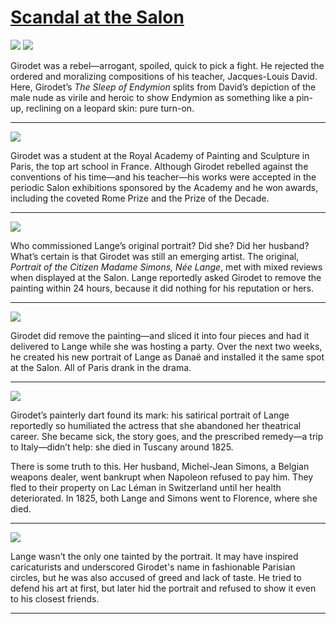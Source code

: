 # [Scandal at the Salon](http://artsmia.github.io/griot/#/stories/1146)

![](http://cdn.dx.artsmia.org/thumbs/tn_2014_TDX_MIAArtStories_283.jpg)
![](http://cdn.dx.artsmia.org/thumbs/tn_.jpg)

Girodet was a rebel—arrogant, spoiled, quick to pick a fight. He rejected the ordered and moralizing compositions of his teacher, Jacques-Louis David. Here, Girodet’s *The Sleep of Endymion* splits from David’s depiction of the male nude as virile and heroic to show Endymion as something like a pin-up, reclining on a leopard skin: pure turn-on.

---

![](http://cdn.dx.artsmia.org/thumbs/tn_2014_TDX_MIAArtStories_294.jpg)

Girodet was a student at the Royal Academy of Painting and Sculpture in Paris, the top art school in France. Although Girodet rebelled against the conventions of his time—and his teacher—his works were accepted in the periodic Salon exhibitions sponsored by the Academy and he won awards, including the coveted Rome Prize and the Prize of the Decade. 

---

![](http://cdn.dx.artsmia.org/thumbs/tn_null.jpg)

Who commissioned Lange’s original portrait? Did she? Did her husband? What’s certain is that Girodet was still an emerging artist. The original, *Portrait of the Citizen Madame Simons, Née Lange*, met with mixed reviews when displayed at the Salon. Lange reportedly asked Girodet to remove the painting within 24 hours, because it did nothing for his reputation or hers. 

---

![](http://cdn.dx.artsmia.org/thumbs/tn_mia_47846a.jpg)

Girodet did remove the painting—and sliced it into four pieces and had it delivered to Lange while she was hosting a party. Over the next two weeks, he created his new portrait of Lange as Danaë and installed it the same spot at the Salon. All of Paris drank in the drama.

---

![](http://cdn.dx.artsmia.org/thumbs/tn_mia_47846a.jpg)

Girodet’s painterly dart found its mark: his satirical portrait of Lange reportedly so humiliated the actress that she abandoned her theatrical career. She became sick, the story goes, and the prescribed remedy—a trip to Italy—didn’t help: she died in Tuscany around 1825. 

There is some truth to this. Her husband, Michel-Jean Simons, a Belgian weapons dealer, went bankrupt when Napoleon refused to pay him. They fled to their property on Lac Léman in Switzerland until her health deteriorated. In 1825, both Lange and Simons went to Florence, where she died.

---

![](http://cdn.dx.artsmia.org/thumbs/tn_2014_TDX_MIAArtStories_277.jpg)

Lange wasn’t the only one tainted by the portrait. It may have inspired caricaturists and underscored Girodet's name in fashionable Parisian circles, but he was also accused of greed and lack of taste. He tried to defend his art at first, but later hid the portrait and refused to show it even to his closest friends.

---
